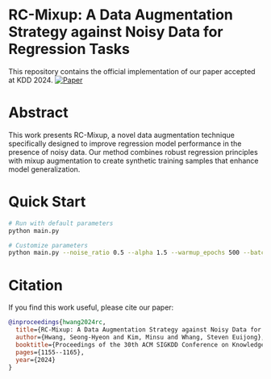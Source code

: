 # RC-Mixup: A Data Augmentation Strategy against Noisy Data for Regression Tasks
This repository contains the official implementation of our paper accepted at KDD 2024.
[![Paper](https://img.shields.io/badge/Paper-KDD%202024-blue)](https://dl.acm.org/doi/10.1145/3637528.3671993)

# Abstract
This work presents RC-Mixup, a novel data augmentation technique specifically designed to improve regression model performance in the presence of noisy data. Our method combines robust regression principles with mixup augmentation to create synthetic training samples that enhance model generalization.

# Quick Start

```bash
# Run with default parameters
python main.py

# Customize parameters
python main.py --noise_ratio 0.5 --alpha 1.5 --warmup_epochs 500 --batch_size 64
```

# Citation
If you find this work useful, please cite our paper:
```bibtex
@inproceedings{hwang2024rc,
  title={RC-Mixup: A Data Augmentation Strategy against Noisy Data for Regression Tasks},
  author={Hwang, Seong-Hyeon and Kim, Minsu and Whang, Steven Euijong},
  booktitle={Proceedings of the 30th ACM SIGKDD Conference on Knowledge Discovery and Data Mining},
  pages={1155--1165},
  year={2024}
}
```

